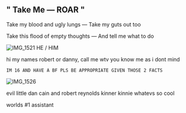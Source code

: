 ## " Take Me — ROAR "
Take my blood and ugly lungs — Take my guts out too

Take this flood of empty thoughts — And tell me what to do


![IMG_1521](https://github.com/user-attachments/assets/57e7a4a6-b87f-4ca7-bcb6-395b12f1ee5a)
HE / HIM

hi my names robert or danny, call me wtv you know me as i dont mind

`IM 16 AND HAVE A BF PLS BE APPROPRIATE GIVEN THOSE 2 FACTS`

![IMG_1526](https://github.com/user-attachments/assets/ab1920ef-fcc4-4928-98db-b84680c8670c)

evil little dan cain and robert reynolds kinner kinnie whatevs so cool

worlds #1 assistant
